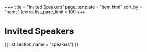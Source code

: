 +++
title = "Invited Speakers"
page_template = "item.html"
sort_by = "name"
[extra]
list_page_limit = 100
+++

# Invited Speakers

{{ list(section_name = "speakers") }}